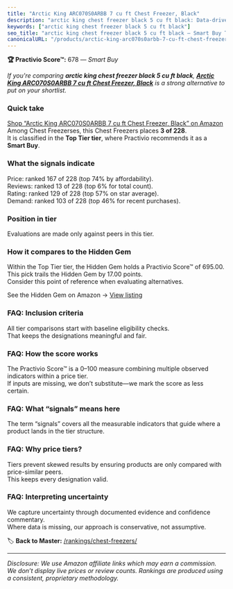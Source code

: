 ```yaml
---
title: "Arctic King ARC070S0ARBB 7 cu ft Chest Freezer, Black"
description: "arctic king chest freezer black 5 cu ft black: Data-driven within Top Tier ranking using the Practivio Score™. Positioned by quality, value, demand, findabilit…"
keywords: ["arctic king chest freezer black 5 cu ft black"]
seo_title: "arctic king chest freezer black 5 cu ft black — Smart Buy Top Tier (2025)"
canonicalURL: "/products/arctic-king-arc070s0arbb-7-cu-ft-chest-freezer-black-B084B2XB7G/"
---
```


**🏆 Practivio Score™:** 678 — _Smart Buy_


*If you're comparing **arctic king chest freezer black 5 cu ft black**, **[Arctic King ARC070S0ARBB 7 cu ft Chest Freezer, Black](https://www.amazon.com/dp/B084B2XB7G?tag=practivio-20)** is a strong alternative to put on your shortlist.*
### Quick take
[Shop “Arctic King ARC070S0ARBB 7 cu ft Chest Freezer, Black” on Amazon](https://www.amazon.com/dp/B084B2XB7G?tag=practivio-20)
Among Chest Freezerses, this Chest Freezers places **3 of 228**.  
It is classified in the **Top Tier tier**, where Practivio recommends it as a **Smart Buy**.

### What the signals indicate
Price: ranked 167 of 228 (top 74% by affordability).  
Reviews: ranked 13 of 228 (top 6% for total count).  
Rating: ranked 129 of 228 (top 57% on star average).  
Demand: ranked 103 of 228 (top 46% for recent purchases).

### Position in tier
Evaluations are made only against peers in this tier.

### How it compares to the Hidden Gem
Within the Top Tier tier, the Hidden Gem holds a Practivio Score™ of 695.00.  
This pick trails the Hidden Gem by 17.00 points.  
Consider this point of reference when evaluating alternatives.  

See the Hidden Gem on Amazon → [View listing](https://www.amazon.com/dp/B08P6CS4SW?tag=practivio-20)

### FAQ: Inclusion criteria
All tier comparisons start with baseline eligibility checks.  
That keeps the designations meaningful and fair.

### FAQ: How the score works
The Practivio Score™ is a 0–100 measure combining multiple observed indicators within a price tier.  
If inputs are missing, we don’t substitute—we mark the score as less certain.

### FAQ: What “signals” means here
The term “signals” covers all the measurable indicators that guide where a product lands in the tier structure.

### FAQ: Why price tiers?
Tiers prevent skewed results by ensuring products are only compared with price-similar peers.  
This keeps every designation valid.

### FAQ: Interpreting uncertainty
We capture uncertainty through documented evidence and confidence commentary.  
Where data is missing, our approach is conservative, not assumptive.


🏷️ **Back to Master:** [/rankings/chest-freezers/](/rankings/chest-freezers/)

---
_Disclosure: We use Amazon affiliate links which may earn a commission. We don’t display live prices or review counts. Rankings are produced using a consistent, proprietary methodology._
